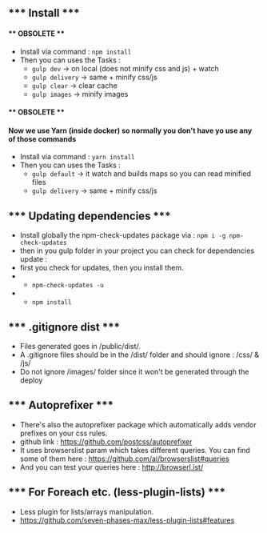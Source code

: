## *** Install ***
#### ** OBSOLETE **
* Install via command : `npm install`
* Then you can uses the Tasks :
    - `gulp dev` -> on local (does not minify css and js) + watch
    - `gulp delivery` -> same + minify css/js
    - `gulp clear` -> clear cache
    - `gulp images` -> minify images
#### ** OBSOLETE **
#### Now we use Yarn (inside docker) so normally you don't have yo use any of those commands
* Install via command : `yarn install`
* Then you can uses the Tasks :
    - `gulp default` -> it watch and builds maps so you can read minified files
    - `gulp delivery` -> same + minify css/js

## *** Updating dependencies ***
* Install globally the npm-check-updates package via : `npm i -g npm-check-updates`
* then in you gulp folder in your project you can check for dependencies update :
* first you check for updates, then you install them.
* - `npm-check-updates -u`
* - `npm install`

## *** .gitignore dist ***
* Files generated goes in /public/dist/.
* A .gitignore files should be in the /dist/ folder and should ignore : /css/ & /js/
* Do not ignore /images/ folder since it won't be generated through the deploy

## *** Autoprefixer ***
* There's also the autoprefixer package which automatically adds vendor prefixes on your css rules.
* github link : https://github.com/postcss/autoprefixer
* It uses browserslist param which takes different queries. You can find some of them here : https://github.com/ai/browserslist#queries
* And you can test your queries here : http://browserl.ist/

## *** For Foreach etc. (less-plugin-lists) ***
* Less plugin for lists/arrays manipulation.
* https://github.com/seven-phases-max/less-plugin-lists#features
